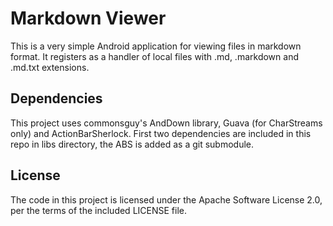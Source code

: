 Markdown Viewer
===============

This is a very simple Android application for viewing files in markdown format. It registers as a handler of local files with .md, .markdown and .md.txt extensions.

Dependencies
------------
This project uses commonsguy's AndDown library, Guava (for CharStreams only) and ActionBarSherlock. First two dependencies are included in this repo in libs directory, the ABS is added as a git submodule.

License
-------
The code in this project is licensed under the Apache Software License 2.0, per the terms of the included LICENSE file.